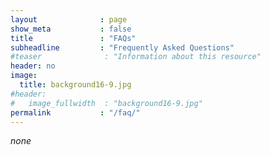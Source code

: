```yaml
---
layout              : page
show_meta           : false
title               : "FAQs"
subheadline         : "Frequently Asked Questions"
#teaser              : "Information about this resource"
header: no
image:
  title: background16-9.jpg
#header:
#   image_fullwidth  : "background16-9.jpg"
permalink           : "/faq/"
---
```


*none*
